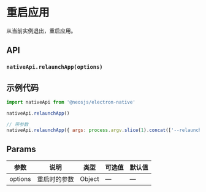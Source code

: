 # 重启应用

从当前实例退出，重启应用。

## API
### `nativeApi.relaunchApp(options)`
### 

## 示例代码
```js
import nativeApi from '@neosjs/electron-native'

nativeApi.relaunchApp()

// 带参数
nativeApi.relaunchApp({ args: process.argv.slice(1).concat(['--relaunch']) })
```

## Params

| 参数  | 说明     | 类型   | 可选值     | 默认值 |
| ----- | -------- | ------ | ---------- | ------ |
| options | 重启时的参数 | Object | — | —     |
